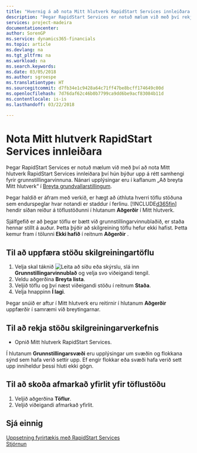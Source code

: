 ```yaml
---
title: "Hvernig á að nota Mitt hlutverk RapidStart Services innleiðara | Microsoft Docs"
description: "Þegar RapidStart Services er notuð mælum við með því rekja vinnuna og nota Mitt hlutverk RapidStart Services innleiðara því hún býður upp á rétt samhengi fyrir grunnstillingarvinnuna."
services: project-madeira
documentationcenter: 
author: SorenGP
ms.service: dynamics365-financials
ms.topic: article
ms.devlang: na
ms.tgt_pltfrm: na
ms.workload: na
ms.search.keywords: 
ms.date: 03/05/2018
ms.author: sgroespe
ms.translationtype: HT
ms.sourcegitcommit: d7fb34e1c9428a64c71ff47be8bcff174649c00d
ms.openlocfilehash: 7d76daf62c46b0b7799ca9dd6be9acf83084b11d
ms.contentlocale: is-is
ms.lasthandoff: 03/22/2018

---
```

# <a name="use-the-rapidstart-services-implementer-role-center"></a>Nota Mitt hlutverk RapidStart Services innleiðara
Þegar RapidStart Services er notuð mælum við með því að nota Mitt hlutverk RapidStart Services innleiðara því hún býður upp á rétt samhengi fyrir grunnstillingarvinnuna. Nánari upplýsingar eru í kaflanum „Að breyta Mitt hlutverk“ í [Breyta grundvallarstillingum](ui-change-basic-settings.md).

Þegar haldið er áfram með verkið, er hægt að úthluta hverri töflu stöðuna sem endurspeglar hvar notandi er staddur í ferlinu. [!INCLUDE[d365fin](includes/d365fin_md.md)] hendir síðan reiður á töflustöðunni í hlutanum **Aðgerðir** í Mitt hlutverk.  

Sjálfgefið er að þegar töflu er bætt við grunnstillingarvinnublaðið, er staða hennar stillt á auður. Þetta þýðir að skilgreining töflu hefur ekki hafist. Þetta kemur fram í tölunni **Ekki hafið** í reitnum **Aðgerðir** .  

## <a name="to-update-the-status-of-a-configuration-table"></a>Til að uppfæra stöðu skilgreiningartöflu  
1.  Velja skal táknið ![Leita að síðu eða skýrslu](media/ui-search/search_small.png "Leita að síðu eða skýrslutákni"), slá inn **Grunnstillingarvinnublað** og velja svo viðeigandi tengil.  
2.  Veldu aðgerðina **Breyta lista**.  
3.  Veljið töflu og því næst viðeigandi stöðu í reitnum **Staða**.  
4.  Velja hnappinn **Í lagi**.  

Þegar snúið er aftur í Mitt hlutverk eru reitirnir í hlutanum **Aðgerðir** uppfærðir í samræmi við breytingarnar.  

## <a name="to-track-the-status-of-a-configuration-project"></a>Til að rekja stöðu skilgreiningarverkefnis  
- Opnið Mitt hlutverk RapidStart Services.  

Í hlutanum **Grunnstillingarsvæði** eru upplýsingar um svæðin og flokkana sýnd sem hafa verið settir upp. Ef engir flokkar eða svæði hafa verið sett upp inniheldur þessi hluti ekki gögn.  

## <a name="to-see-a-filtered-view-of-table-status"></a>Til að skoða afmarkað yfirlit yfir töflustöðu  
1. Veljið aðgerðina **Töflur**.  
2. Veljið viðeigandi afmarkað yfirlit.  

## <a name="see-also"></a>Sjá einnig  
[Uppsetning fyrirtækis með RapidStart Services](admin-set-up-a-company-with-rapidstart.md)  
[Stjórnun](admin-setup-and-administration.md)

